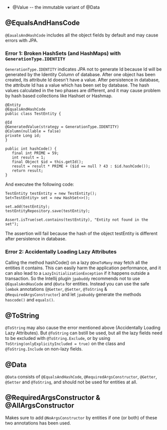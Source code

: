 - @Value -- the immutable variant of @Data

## @EqualsAndHansCode
`@EaualsAndHashCode` includes all the object fields by default and may cause errors with JPA.
### Error 1: Broken HashSets (and HashMaps) with `GenerationType.IDENTITY`

`GenerationType.IDENTITY` indicates JPA not to generate Id because Id will be generated by the Identity Column of database. After one object has been created, its attribute Id doesn't have a value. After persistence in database, the attribute Id has a value which has been set by database. The hash values calculated in the two phases are different, and it may cause problem by hash based collections like Hashset or Hashmap.
  
```
@Entity
@EqualsAndHashCode
public class TestEntity {

@Id
@GeneratedValue(strategy = GenerationType.IDENTITY)
@Column(nullable = false)
private Long id;
}
```
```
public int hashCode() {
   final int PRIME = 59;
   int result = 1;
   final Object $id = this.getId();
   result = result * PRIME + ($id == null ? 43 : $id.hashCode());
   return result;
}
```
And executee the following code:
```
TestEntity testEntity = new TestEntity();
Set<TestEntity> set = new HashSet<>();

set.add(testEntity);
testEntityRepository.save(testEntity);

Assert.isTrue(set.contains(testEntity), "Entity not found in the set");
```

The assertion will fail because the hash of the object testEntity is different after persistence in database.

### Error 2: Accidentally Loading Lazy Attributes
  
Calling the method hashCode() on a lazy `@OneToMany` may fetch all the entities it contains. This can easily harm the application performance, and it can also lead to a `LazyInitializationException` if it happens outside a transaction. So the Intellij plugin `jpabuddy` recommends not to use `@EqualsAndHasCode` and `@Data` for entities. Instead you can use the safe `lombok` annotations (`@Getter`, `@Setter`, `@ToString` & `@RequiredArgsConstructor`) and let `jpabuddy` generate the methods `hascode()` and `equals()`.

## @ToString
`@ToString` may also cause the error mentioned above (Accidentally Loading Lazy Attributes). But `@ToString` can bstill be used, but all the lazy fields need to be excluded with `@ToString.Exclude`, or by using `ToString(onlyExplicityIncluded = true)` on the class and `@ToString.Include` on non-lazy fields.

## @Data
`@Data` consists of `@EqualsAndHashCode`, `@RequiredArgsConstructor`, `@Getter`, `@Setter` and `@ToString`, and should not be used for entities at all.

## @RequiredArgsConstructor & @AllArgsConstructor
Makes sure to add `@NoArgsConstructor` by entities if one (or both) of these two annotations has been used. 

